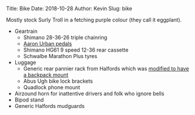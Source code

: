 Title: Bike
Date: 2018-10-28
Author: Kevin
Slug: bike

Mostly stock Surly Troll in a fetching purple colour (they call it eggplant).

* Geartrain
  - Shimano 28-36-26 triple chainring
  - [Aaron Urban pedals](http://aaron-parts.com/produkt/aaron-urban-fahrradpedale/)
  - Shimano HG61 9 speed 12-36 rear cassette
  - Schwalbe Marathon Plus tyres
* Luggage
  - Generic rear pannier rack from Halfords which was [modified to have a backpack mount](/2019/03/10/pannier)
  - Abus Ugh bike lock brackets
  - Quadlock phone mount
* Airzound horn for inattentive drivers and folk who ignore bells
* Bipod stand
* Generic Halfords mudguards
